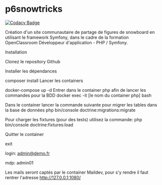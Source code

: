 # p6snowtricks
[![Codacy Badge](https://app.codacy.com/project/badge/Grade/e47117bb7fe045e3b114cb7332b8a781)](https://app.codacy.com/gh/alleidda/p6snowtricks/dashboard?utm_source=gh&utm_medium=referral&utm_content=&utm_campaign=Badge_grade)

Création d'un site communautaire de partage de figures de snowboard en utilisant le framework Symfony, dans le cadre de la formation OpenClassroom Développeur d'application - PHP / Symfony.

Installation 

Clonez le repository Github

Installer les dépendances

composer install
Lancer les containers

docker-compose up -d
Entrer dans le container php afin de lancer les commandes pour la BDD
docker exec -it [le nom du container php] bash

Dans le container lancer la commande suivante pour migrer les tables dans la base de données
php bin/console doctrine:migrations:migrate

Pour charger les fixtures (pour des tests) utilisez la commande:
php bin/console doctrine:fixtures:load

Quitter le container

exit

login: admin@demo.fr

mdp: admin01

Les mails seront captés par le container Maildev, pour s'y rendre il faut rentrer l'adresse http://127.0.0.1:1080/

